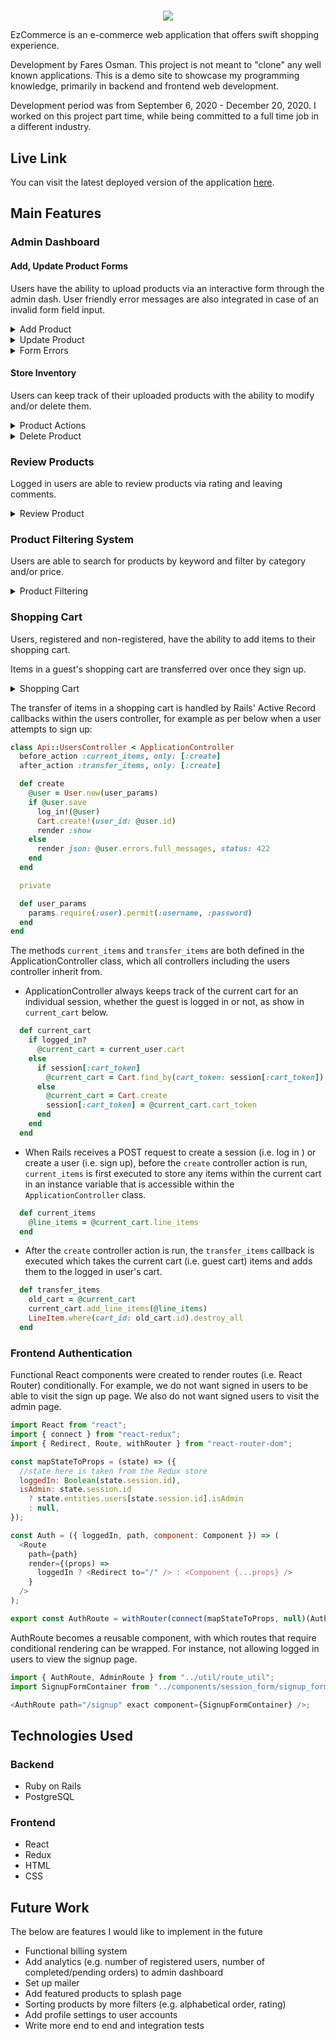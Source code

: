 #

<p align="center">
  <img src="https://i.postimg.cc/BssFrZdH/Screen-Shot-2020-12-24-at-11-24-49-PM.png">
</p>
EzCommerce is an e-commerce web application that offers swift shopping experience.

Development by Fares Osman. This project is not meant to "clone" any well known applications. This is a demo site to showcase my programming knowledge, primarily in backend and frontend web development.

Development period was from September 6, 2020 - December 20, 2020. I worked on this project part time, while being committed to a full time job in a different industry.

## Live Link

You can visit the latest deployed version of the application [here](https://ez-ecomm.herokuapp.com/#/).

## Main Features

### Admin Dashboard

#### Add, Update Product Forms

Users have the ability to upload products via an interactive form through the admin dash. User friendly error messages are also integrated in case of an invalid form field input.

<details>
  <summary>Add Product</summary>
  <img align="center" src="https://i.ibb.co/cT0QQq9/Screen-Shot-2020-12-26-at-12-24-16-AM.png">
</details>

<details>
  <summary>Update Product</summary>
  <img align="center" src="https://i.ibb.co/tBtVHwk/ezgif-6-6dafe6bec3a9.gif">
</details>

<details>
  <summary>Form Errors</summary>
  <img align="center" src="https://i.ibb.co/2d5fC5H/Screen-Shot-2020-12-26-at-12-26-02-AM.png">
</details>

#### Store Inventory

Users can keep track of their uploaded products with the ability to modify and/or delete them.

<details>
  <summary>Product Actions</summary>
  <img align="center" src="https://i.ibb.co/k37ntZ7/Screen-Shot-2020-12-26-at-12-55-48-AM.png">
</details>

<details>
  <summary>Delete Product</summary>
  <img align="center" src="https://i.ibb.co/wzP04d2/ezgif-1-12b469a1e062.gif">
</details>

### Review Products

Logged in users are able to review products via rating and leaving comments.

<details>
  <summary>Review Product</summary>
  <img align="center" src="https://i.ibb.co/SsW0vHJ/ezgif-6-e0288b756d06.gif">
</details>

### Product Filtering System

Users are able to search for products by keyword and filter by category and/or price.

<details>
  <summary>Product Filtering</summary>
  <img align="center" src="https://i.ibb.co/FxpyD39/ezgif-6-fa3d7c5bcae2.gif">
</details>

### Shopping Cart

Users, registered and non-registered, have the ability to add items to their shopping cart.

Items in a guest's shopping cart are transferred over once they sign up.

<details>
  <summary>Shopping Cart</summary>
  <img align="center" src="https://i.ibb.co/Jzw4dc9/ezgif-6-5cd7441f269e.gif">
</details>

The transfer of items in a shopping cart is handled by Rails' Active Record callbacks within the users controller, for example as per below when a user attempts to sign up:

```ruby
class Api::UsersController < ApplicationController
  before_action :current_items, only: [:create]
  after_action :transfer_items, only: [:create]

  def create
    @user = User.new(user_params)
    if @user.save
      log_in!(@user)
      Cart.create!(user_id: @user.id)
      render :show
    else
      render json: @user.errors.full_messages, status: 422
    end
  end

  private

  def user_params
    params.require(:user).permit(:username, :password)
  end
end
```

The methods `current_items` and `transfer_items` are both defined in the ApplicationController class, which all controllers including the users controller inherit from.

- ApplicationController always keeps track of the current cart for an individual session, whether the guest is logged in or not, as show in `current_cart` below.

```ruby
  def current_cart
    if logged_in?
      @current_cart = current_user.cart
    else
      if session[:cart_token]
        @current_cart = Cart.find_by(cart_token: session[:cart_token])
      else
        @current_cart = Cart.create
        session[:cart_token] = @current_cart.cart_token
      end
    end
  end
```

- When Rails receives a POST request to create a session (i.e. log in ) or create a user (i.e. sign up), before the `create` controller action is run, `current_items` is first executed to store any items within the current cart in an instance variable that is accessible within the `ApplicationController` class.

```ruby
  def current_items
    @line_items = @current_cart.line_items
  end
```

- After the `create` controller action is run, the `transfer_items` callback is executed which takes the current cart (i.e. guest cart) items and adds them to the logged in user's cart.

```ruby
  def transfer_items
    old_cart = @current_cart
    current_cart.add_line_items(@line_items)
    LineItem.where(cart_id: old_cart.id).destroy_all
  end
```

### Frontend Authentication

Functional React components were created to render routes (i.e. React Router) conditionally. For example, we do not want signed in users to be able to visit the sign up page. We also do not want signed users to visit the admin page.

```javascript
import React from "react";
import { connect } from "react-redux";
import { Redirect, Route, withRouter } from "react-router-dom";

const mapStateToProps = (state) => ({
  //state here is taken from the Redux store
  loggedIn: Boolean(state.session.id),
  isAdmin: state.session.id
    ? state.entities.users[state.session.id].isAdmin
    : null,
});

const Auth = ({ loggedIn, path, component: Component }) => (
  <Route
    path={path}
    render={(props) =>
      loggedIn ? <Redirect to="/" /> : <Component {...props} />
    }
  />
);

export const AuthRoute = withRouter(connect(mapStateToProps, null)(Auth));
```

AuthRoute becomes a reusable component, with which routes that require conditional rendering can be wrapped. For instance, not allowing logged in users to view the signup page.

```javascript
import { AuthRoute, AdminRoute } from "../util/route_util";
import SignupFormContainer from "../components/session_form/signup_form_container";

<AuthRoute path="/signup" exact component={SignupFormContainer} />;
```

## Technologies Used

### Backend

- Ruby on Rails
- PostgreSQL

### Frontend

- React
- Redux
- HTML
- CSS

## Future Work

The below are features I would like to implement in the future

- Functional billing system
- Add analytics (e.g. number of registered users, number of completed/pending orders) to admin dashboard
- Set up mailer
- Add featured products to splash page
- Sorting products by more filters (e.g. alphabetical order, rating)
- Add profile settings to user accounts
- Write more end to end and integration tests
